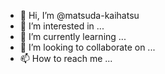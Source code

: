 - 👋 Hi, I’m @matsuda-kaihatsu
- 👀 I’m interested in ...
- 🌱 I’m currently learning ...
- 💞️ I’m looking to collaborate on ...
- 📫 How to reach me ...

<!---
matsuda-kaihatsu/matsuda-kaihatsu is a ✨ special ✨ repository because its `README.md` (this file) appears on your GitHub profile.
You can click the Preview link to take a look at your changes.
--->
